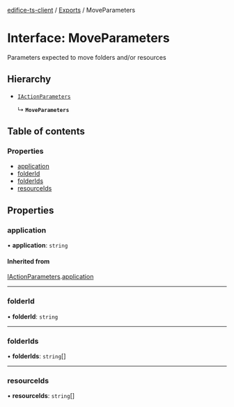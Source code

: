 [edifice-ts-client](../README.md) / [Exports](../modules.md) / MoveParameters

# Interface: MoveParameters

Parameters expected to move folders and/or resources

## Hierarchy

- [`IActionParameters`](IActionParameters.md)

  ↳ **`MoveParameters`**

## Table of contents

### Properties

- [application](MoveParameters.md#application)
- [folderId](MoveParameters.md#folderid)
- [folderIds](MoveParameters.md#folderids)
- [resourceIds](MoveParameters.md#resourceids)

## Properties

### application

• **application**: `string`

#### Inherited from

[IActionParameters](IActionParameters.md).[application](IActionParameters.md#application)

___

### folderId

• **folderId**: `string`

___

### folderIds

• **folderIds**: `string`[]

___

### resourceIds

• **resourceIds**: `string`[]
